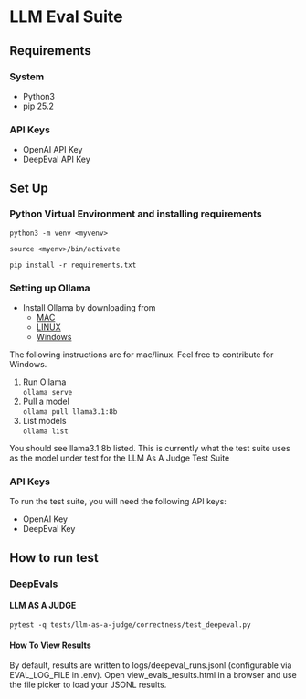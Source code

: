 # LLM Eval Suite

## Requirements

### System
* Python3
* pip 25.2

### API Keys
* OpenAI API Key
* DeepEval API Key

## Set Up

### Python Virtual Environment and installing requirements

```python3 -m venv <myvenv>```

```source <myenv>/bin/activate```

```pip install -r requirements.txt```


### Setting up Ollama

* Install Ollama by downloading from 
  * [MAC](https://ollama.com/download/mac)
  * [LINUX](https://ollama.com/download/linux)
  * [Windows](https://ollama.com/download/windows)

The following instructions are for mac/linux. Feel free to contribute for Windows.

1. Run Ollama<br>
``` ollama serve ```
2. Pull a model<br>
```ollama pull llama3.1:8b```
3. List models<br>
```ollama list```

You should see llama3.1:8b listed. This is currently what the test suite uses as the model under test for the LLM As A Judge Test Suite


### API Keys

To run the test suite, you will need the following API keys:

* OpenAI Key
* DeepEval Key

## How to run test

### DeepEvals

#### LLM AS A JUDGE

```pytest -q tests/llm-as-a-judge/correctness/test_deepeval.py```

#### How To View Results

By default, results are written to logs/deepeval_runs.jsonl (configurable via EVAL_LOG_FILE in .env). 
Open view_evals_results.html in a browser and use the file picker to load your JSONL results.
